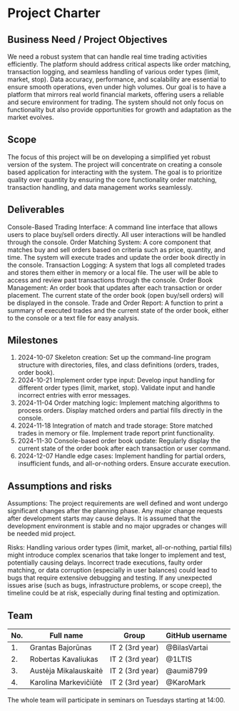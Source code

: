 # Project Charter

## Business Need / Project Objectives

We need a robust system that can handle real time trading activities efficiently. The platform should address critical aspects like order matching, transaction logging, and seamless handling of various order types (limit, market, stop). Data accuracy, performance, and scalability are essential to ensure smooth operations, even under high volumes. Our goal is to have a platform that mirrors real world financial markets, offering users a reliable and secure environment for trading. The system should not only focus on functionality but also provide opportunities for growth and adaptation as the market evolves.

## Scope

The focus of this project will be on developing a simplified yet robust version of the system. The project will concentrate on creating a console based application for interacting with the system. The goal is to prioritize quality over quantity by ensuring the core functionality order matching, transaction handling, and data management works seamlessly. 

## Deliverables

Console-Based Trading Interface: A command line interface that allows users to place buy/sell orders directly. All user interactions will be handled through the console.
Order Matching System: A core component that matches buy and sell orders based on criteria such as price, quantity, and time. The system will execute trades and update the order book directly in the console.
Transaction Logging: A system that logs all completed trades and stores them either in memory or a local file. The user will be able to access and review past transactions through the console.
Order Book Management: An order book that updates after each transaction or order placement. The current state of the order book (open buy/sell orders) will be displayed in the console.
Trade and Order Report: A function to print a summary of executed trades and the current state of the order book, either to the console or a text file for easy analysis.

## Milestones
1.	2024-10-07	Skeleton creation: Set up the command-line program structure with directories, files, and class definitions (orders, trades, order book).
2.	2024-10-21	Implement order type input: Develop input handling for different order types (limit, market, stop). Validate input and handle incorrect entries with error messages.
3.	2024-11-04	Order matching logic: Implement matching algorithms to process orders. Display matched orders and partial fills directly in the console.
4.	2024-11-18	Integration of match and trade storage: Store matched trades in memory or file. Implement trade report print functionality.
5.	2024-11-30	Console-based order book update: Regularly display the current state of the order book after each transaction or user command.
6.	2024-12-07	Handle edge cases: Implement handling for partial orders, insufficient funds, and all-or-nothing orders. Ensure accurate execution.

## Assumptions and risks

Assumptions:
The project requirements are well defined and wont undergo significant changes after the planning phase. Any major change requests after development starts may cause delays.
It is assumed that the development environment is stable and no major upgrades or changes will be needed mid project.

Risks:
Handling various order types (limit, market, all-or-nothing, partial fills) might introduce complex scenarios that take longer to implement and test, potentially causing delays.
Incorrect trade executions, faulty order matching, or data corruption (especially in user balances) could lead to bugs that require extensive debugging and testing.
If any unexpected issues arise (such as bugs, infrastructure problems, or scope creep), the timeline could be at risk, especially during final testing and optimization.

## Team

| No. | Full name | Group | GitHub username | 
| --- | --------- | ----- | ----------------|
| 1.  | Grantas Bajorūnas | IT 2 (3rd year) | @BilasVartai |
| 2.  | Robertas Kavaliukas | IT 2 (3rd year) | @1LTIS |
| 3.  | Austėja Mikalauskaitė | IT 2 (3rd year) | @aumi8799 |
| 4.  | Karolina Markevičiūtė | IT 2 (3rd year) | @KaroMark |

The whole team will participate in seminars on Tuesdays starting at 14:00.
